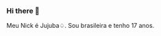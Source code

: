 ### Hi there 👋
Meu Nick é Jujuba♤.
Sou brasileira e tenho 17 anos.
<!--
**Jujubaaaaaaaaaa/Jujubaaaaaaaaaa** is a ✨ _special_ ✨ repository because its `README.md` (this file) appears on your GitHub profile.

- 🔭 Atualmente estou trabalhando em uma empresa como estagiário no setor administrativo.
- 🌱 Atualmente estou aprendendo um pouco programação e design digital.
- 👯 Estou procurando colaborar em novos pequenos projetos.
- 🤔 Estou procurando ajuda em TUDO.
- 💬 Pergunte-me sobre qualquer coisa! Gosto de conversar sobre tudo ;)
- 📫 Como me encontrar: @joyce_caroline2000
- 😄 Pronomes: ela/dela
- ⚡ Curiosidade: um dos meus novos planos é construir meu próprio computador😆/
